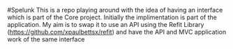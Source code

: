 #Spelunk
This is a repo playing around with the idea of having an interface which is part of the Core project. Initially the implimentation is part of the application. My aim is to swap it to use an API using the Refit Library (https://github.com/xpaulbettsx/refit) and have the API and MVC application work of the same interface